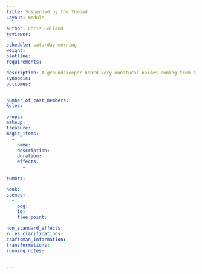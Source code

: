```yaml
---
title: Suspended by the Throad
Layout: module

author: Chris Colland
reviewer: 

schedule: saturday morning
weight: 
plotline: 
requirements: 

description: A groundskeeper heard very unnatural noises coming from a Catacomb just outside Moutesque. A servant of Demitri Revendreth has risen dead Feral and must be stopped!
synopsis:   
outcomes: 


number_of_cast_members: 
Roles: 

props: 
makeup: 
treasure: 
magic_items:
  - 
    name: 
    description:  
    duration: 
    effects: 
      - 

rumors: 

hook: 
scenes: 
  - 
    oog: 
    ig: 
    flee_point: 

non_standard_effects: 
rules_clarifications: 
craftsman_information: 
transformations: 
running_notes: 


---
```

